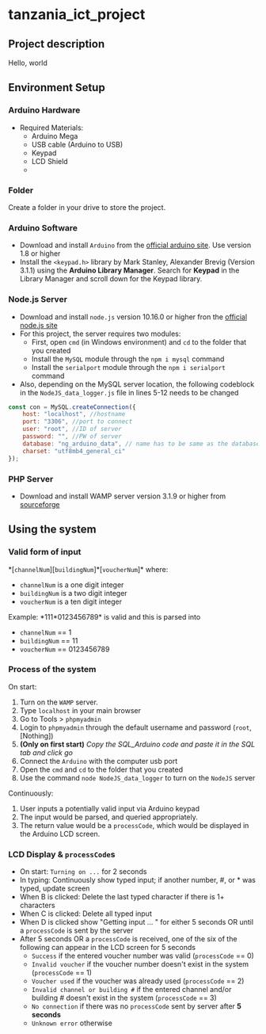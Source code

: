 # tanzania_ict_project
## Project description
Hello, world 

## Environment Setup

### Arduino Hardware 
- Required Materials:
  - Arduino Mega 
  - USB cable (Arduino to USB)
  - Keypad
  - LCD Shield 
  - 
### Folder
Create a folder in your drive to store the project. 

### Arduino Software
- Download and install `Arduino` from the [official arduino site](arduino.cc). Use version 1.8 or higher
- Install the `<keypad.h>` library by Mark Stanley, Alexander Brevig (Version 3.1.1) using the **Arduino Library Manager**. Search for **Keypad** in the Library Manager and scroll down for the Keypad library. 

### Node.js Server
- Download and install `node.js` version 10.16.0 or higher fron the [official node.js site](https://nodejs.org/en/)
- For this project, the server requires two modules:
  - First, open `cmd` (in Windows environment) and `cd` to the folder that you created
  - Install the `MySQL` module through the `npm i mysql` command
  - Install the `serialport` module through the `npm i serialport` command
- Also, depending on the MySQL server location, the following codeblock in the `NodeJS_data_logger.js` file in lines 5-12 needs to be changed

```javascript tomorrow
const con = MySQL.createConnection({
    host: "localhost", //hostname
    port: "3306", //port to connect 
    user: "root", //ID of server
    password: "", //PW of server 
    database: "ng_arduino_data", // name has to be same as the database to connect 
    charset: "utf8mb4_general_ci"
});
```

### PHP Server
- Download and install WAMP server version 3.1.9 or higher from [sourceforge](https://sourceforge.net/projects/wampserver/)

## Using the system

### Valid form of input
\*\[`channelNum`\]\[`buildingNum`\]\*\[`voucherNum`\]\*
where: 
- `channelNum` is a one digit integer
- `buildingNum` is a two digit integer
- `voucherNum` is a ten digit integer

Example: 
\*111\*0123456789\* is valid and this is parsed into 
- `channelNum` == 1
- `buildingNum` == 11
- `voucherNum` == 0123456789

### Process of the system
On start: 
1. Turn on the `WAMP` server. 
2. Type `localhost` in your main browser 
3. Go to Tools > `phpmyadmin` 
4. Login to `phpmyadmin` through the default username and password (`root`, [Nothing]) 
5. **(Only on first start)** _Copy the SQL_Arduino code and paste it in the SQL tab and click go_
6. Connect the `Arduino` with the computer usb port
7. Open the `cmd` and `cd` to the folder that you created
8. Use the command `node NodeJS_data_logger` to turn on the `NodeJS` server

Continuously: 
1. User inputs a potentially valid input via Arduino keypad
2. The input would be parsed, and queried appropriately.
3. The return value would be a `processCode`, which would be displayed in the Arduino LCD screen.

### LCD Display & `processCode`s
- On start: `Turning on ...` for 2 seconds
- In typing: Continuously show typed input; if another number, #, or * was typed, update screen
- When B is clicked: Delete the last typed character if there is 1+ characters
- When C is clicked: Delete all typed input
- When D is clicked show "Getting input ... " for either 5 seconds OR until a `processCode` is sent by the server
- After 5 seconds OR a `processCode` is received, one of the six of the following can appear in the LCD screen for 5 seconds 
  - `Success` if the entered voucher number was valid (`processCode` == 0)
  - `Invalid voucher` if the voucher number doesn't exist in the system (`processCode` == 1)
  - `Voucher used` if the voucher was already used (`processCode` == 2)
  - `Invalid channel or building #` if the entered channel and/or building # doesn't exist in the system (`processCode` == 3)
  - `No connection` if there was no `processCode` sent by server after **5 seconds**
  - `Unknown error` otherwise
   

  




